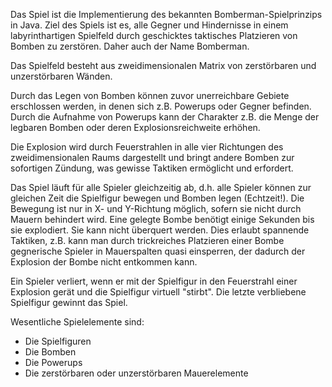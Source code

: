 Das Spiel ist die Implementierung des bekannten Bomberman-Spielprinzips in Java. Ziel des Spiels ist es, alle Gegner und Hindernisse in einem labyrinthartigen Spielfeld durch geschicktes taktisches Platzieren von Bomben zu zerstören. Daher auch der Name Bomberman.

Das Spielfeld besteht aus zweidimensionalen Matrix von zerstörbaren und unzerstörbaren Wänden.

Durch das Legen von Bomben können zuvor unerreichbare Gebiete erschlossen werden, in denen
sich z.B. Powerups oder Gegner befinden. Durch die Aufnahme von Powerups kann der Charakter z.B. die Menge der legbaren Bomben oder deren Explosionsreichweite erhöhen.

Die Explosion wird durch Feuerstrahlen in alle vier Richtungen des zweidimensionalen Raums
dargestellt und bringt andere Bomben zur sofortigen Zündung, was gewisse Taktiken ermöglicht und erfordert.

Das Spiel läuft für alle Spieler gleichzeitig ab, d.h. alle Spieler können zur gleichen Zeit die Spielfigur bewegen und Bomben legen (Echtzeit!). Die Bewegung ist nur in X- und Y-Richtung möglich, sofern sie nicht durch Mauern behindert wird. Eine gelegte Bombe benötigt einige Sekunden bis sie explodiert. Sie kann nicht überquert werden. Dies erlaubt spannende Taktiken, z.B. kann man durch trickreiches Platzieren einer Bombe gegnerische Spieler in Mauerspalten quasi einsperren, der dadurch der Explosion der Bombe nicht entkommen kann.

Ein Spieler verliert, wenn er mit der Spielfigur in den Feuerstrahl einer Explosion gerät und die Spielfigur virtuell "stirbt". Die letzte verbliebene Spielfigur gewinnt das Spiel.


Wesentliche Spielelemente sind:
  * Die Spielfiguren
  * Die Bomben
  * Die Powerups
  * Die zerstörbaren oder unzerstörbaren Mauerelemente